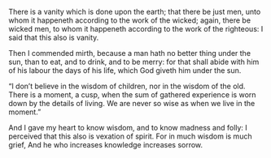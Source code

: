

There is a vanity which is done upon the earth; that there be just men, unto whom it happeneth according to the work of the wicked; again, there be wicked men, to whom it happeneth according to the work of the righteous: I said that this also is vanity.

Then I commended mirth, because a man hath no better thing under the sun, than to eat, and to drink, and to be merry: for that shall abide with him of his labour the days of his life, which God giveth him under the sun.

“I don’t believe in the wisdom of children, nor in the wisdom of the old. There is a moment, a cusp, when the sum of gathered experience is worn down by the details of living. We are never so wise as when we live in the moment.”

And I gave my heart to know wisdom, and to know madness and folly: I perceived that this also is vexation of spirit.
For in much wisdom is much grief, And he who increases knowledge increases sorrow.